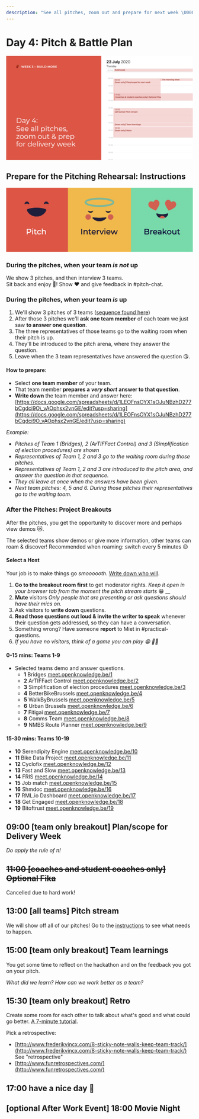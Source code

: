```yaml
---
description: "See all pitches, zoom out and prepare for next week \U0001F525"
---
```


# Day 4: Pitch & Battle Plan

![](../../.gitbook/assets/screenshot-2020-07-19-at-19.07.34.png)

## Prepare for the Pitching Rehearsal: Instructions

![](../../.gitbook/assets/screenshot-2020-07-22-at-22.11.22.png)

### During the pitches, when your team _is not_ up

We show 3 pitches, and then interview 3 teams.  
Sit back and enjoy 🤩! Show ♥️ and give feedback in \#pitch-chat.

### During the pitches, when your team _is_ up

1. We'll show 3 pitches of 3 teams \([sequence found here](https://docs.google.com/spreadsheets/d/1LEOFnsOYX1sOJuNBzhD277bCgdci9O_vAOphsx2vnGE/edit?usp=sharing)\)
2. After those 3 pitches we'll **ask one team member** of each team we just saw **to answer one question**.
3. The three representatives of those teams go to the waiting room when their pitch is up.
4. They'll be introduced to the pitch arena, where they answer the question.
5. Leave when the 3 team representatives have answered the question 😘.

#### How to prepare:

* Select **one team member** of your team.
* That team member **prepares a** _**very short**_ **answer to that question**.
* **Write down** the team member and answer here: [https://docs.google.com/spreadsheets/d/1LEOFnsOYX1sOJuNBzhD277bCgdci9O\_vAOphsx2vnGE/edit?usp=sharing](https://docs.google.com/spreadsheets/d/1LEOFnsOYX1sOJuNBzhD277bCgdci9O_vAOphsx2vnGE/edit?usp=sharing)

_Example:_

* _Pitches of Team 1 \(Bridges\), 2 \(ArTIFFact Control\) and 3 \(Simplification of election procedures\) are shown_
* _Representatives of Team 1, 2 and 3 go to the waiting room during those pitches._
* _Representatives of Team 1, 2 and 3 are introduced to the pitch area, and answer the question in that sequence._
* _They all leave at once when the answers have been given._
* _Next team pitches: 4, 5 and 6. During those pitches their representatives go to the waiting toom._

### After the Pitches: Project Breakouts

After the pitches, you get the opportunity to discover more and perhaps view demos 😻.

The selected teams show demos or give more information, other teams can roam & discover! Recommended when roaming: switch every 5 minutes 😉

#### Select a Host

Your job is to make things go _smoooooth_. [Write down who will](https://docs.google.com/spreadsheets/d/1LEOFnsOYX1sOJuNBzhD277bCgdci9O_vAOphsx2vnGE/edit?usp=sharing).

1. **Go to the breakout room first** to get moderator rights. _Keep it open in your browser tab from the moment the pitch stream starts_ 😁 __
2. **Mute** visitors _Only people that are presenting or ask questions should have their mics on._
3. Ask visitors to **write down** questions.
4. **Read those questions out loud & invite the writer to speak** whenever their question gets addressed, so they can have a conversation.
5. Something wrong? Have someone **report** to Miet in \#practical-questions. 
6. _If you have no visitors, think of a game you can play 😁 👯‍👯_

#### 0-15 mins: Teams 1-9

* Selected teams demo and answer questions.
  * **1** Bridges [meet.openknowledge.be/1](http://meet.openknowledge.be/1)
  * **2** ArTIFFact Control [meet.openknowledge.be/2](http://meet.openknowledge.be/2)
  * **3** Simplification of election procedures [meet.openknowledge.be/3](http://meet.openknowledge.be/3)
  * **4** BetterBikeBrussels [meet.openknowledge.be/4](http://meet.openknowledge.be/4) 
  * **5** WalkByBrussels [meet.openknowledge.be/5](http://meet.openknowledge.be/5)
  * **6** Urban Brussels [meet.openknowledge.be/6](http://meet.openknowledge.be/6) 
  * **7** Fitigai [meet.openknowledge.be/7](http://meet.openknowledge.be/7) 
  * **8** Comms Team [meet.openknowledge.be/8](http://meet.openknowledge.be/8) 
  * **9** NMBS Route Planner [meet.openknowledge.be/9](http://meet.openknowledge.be/9) 

#### 15-30 mins: Teams 10-19

* **10** Serendipity Engine [meet.openknowledge.be/10](http://meet.openknowledge.be/10)
* **11** Bike Data Project [meet.openknowledge.be/11](http://meet.openknowledge.be/11)
* **12** Cyclofix [meet.openknowledge.be/12](http://meet.openknowledge.be/12)
* **13** Fast and Slow [meet.openknowledge.be/13](http://meet.openknowledge.be/13)
* **14** FRIS [meet.openknowledge.be/14](https://meet.openknowledge.be/14)
* **15** Job match [meet.openknowledge.be/15](http://meet.openknowledge.be/15)
* **16** Shmdoc [meet.openknowledge.be/16](http://meet.openknowledge.be/16)
* **17** RML.io Dashboard [meet.openknowledge.be/17](http://meet.openknowledge.be/17)
* **18** Get Engaged [meet.openknowledge.be/18](http://meet.openknowledge.be/18)
* **19** Bitoftrust [meet.openknowledge.be/19](http://meet.openknowledge.be/19)

## 09:00 \[team only breakout\] Plan/scope for Delivery Week

_Do apply the rule of π!_

## ~~11:00 \[coaches and student coaches only\] Optional Fika~~

Cancelled due to hard work!

## 13:00 \[all teams\] Pitch stream

We will show off all of our pitches! Go to the [instructions](day-4.md#prepare-for-the-pitching-rehearsal-instructions) to see what needs to happen.

## 15:00 \[team only breakout\] Team learnings

You get some time to reflect on the hackathon and on the feedback you got on your pitch.

_What did we learn? How can we work better as a team?_

## 15:30 \[team only breakout\] Retro

Create some room for each other to talk about what's good and what could go better. [A 7-minute tutorial](../../coaches/the-coaching-job/how-to-manage-a-team.md#how-to-vent-improve-and-replenish-the-team-with-a-team-retrospective).

Pick a retrospective:

* [http://www.frederikvincx.com/8-sticky-note-walls-keep-team-track/](http://www.frederikvincx.com/8-sticky-note-walls-keep-team-track/) See "retrospective"
* [http://www.funretrospectives.com/](http://www.funretrospectives.com/)

## 17:00 have a nice day 🥳

## \[optional After Work Event\] 18:00 Movie Night

